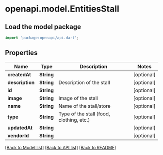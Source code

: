 # openapi.model.EntitiesStall

## Load the model package
```dart
import 'package:openapi/api.dart';
```

## Properties
Name | Type | Description | Notes
------------ | ------------- | ------------- | -------------
**createdAt** | **String** |  | [optional] 
**description** | **String** | Description of the stall | [optional] 
**id** | **String** |  | [optional] 
**image** | **String** | Image of the stall | [optional] 
**name** | **String** | Name of the stall/store | [optional] 
**type** | **String** | Type of the stall (food, clothing, etc.) | [optional] 
**updatedAt** | **String** |  | [optional] 
**vendorId** | **String** |  | [optional] 

[[Back to Model list]](../README.md#documentation-for-models) [[Back to API list]](../README.md#documentation-for-api-endpoints) [[Back to README]](../README.md)


